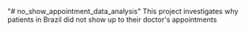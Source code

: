"# no_show_appointment_data_analysis" 
This project investigates why patients in Brazil did not show up to their doctor's appointments
